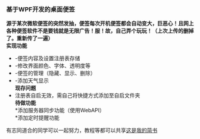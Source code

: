 ### 基于WPF开发的桌面便签
__源于某次微软便签的突然发抽，便签每次开机便签都会自动变大，巨恶心！且网上各种便签软件不是要钱就是无限广告！服！故，自己弄个玩玩！（上次上传的删掉了。重新传了一遍）__  
__实现功能__  
   * -便签内容及设置注册表存储  
   * -修改界面颜色、字体、透明度等  
   * -便签的管理（隐藏、显示、删除）  
   * -添加天气显示  
**现存问题**  
   * 注册表自启无效，需自己将快捷方式添加至自启文件夹  
**待做功能**  
   *添加服务器同步功能（使用WebAPI）  
   *添加定时提醒功能  
	
有志同道合的同学可以一起努力，教程等都可以共享[这是我的简书](https://www.jianshu.com/u/7dc0c12a3075)  
	
